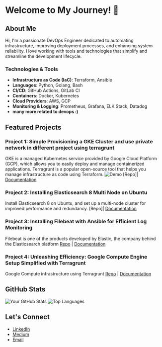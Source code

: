 # Welcome to My Journey! 🚀

## About Me

Hi, I'm a passionate DevOps Engineer dedicated to automating infrastructure, improving deployment processes, and enhancing system reliability. I love working with tools and technologies that simplify and streamline the development lifecycle.

### Technologies & Tools

- **Infrastructure as Code (IaC)**: Terraform, Ansible
- **Languages**: Python, Golang, Bash
- **CI/CD**: GitHub Actions, GitLab CI
- **Containers**: Docker, Kubernetes
- **Cloud Providers**: AWS, GCP
- **Monitoring & Logging**: Prometheus, Grafana, ELK Stack, Datadog
- **many more related to devops :)**

## Featured Projects

### Project 1: Simple Provisioning a GKE Cluster and use private network in different project using terragrunt
GKE is a managed Kubernetes service provided by Google Cloud Platform (GCP), which allows you to easily deploy and manage containerized applications. Terragrunt is a popular open-source tool that helps you manage infrastructure as code using Terraform.
![Demo](link-to-demo.gif)
[Repo]| [Documentation](https://medium.com/devops-dev/introduction-d2250955b53f)

### Project 2: Installing Elasticsearch 8 Multi Node on Ubuntu
Install Elasticsearch 8 on Ubuntu, and set up a multi-node cluster for improved performance and redundancy.
[Repo]| [Documentation](https://medium.com/aws-tip/installing-elasticsearch-8-multi-node-on-ubuntu-690b99e82786)

### Project 3: Installing Filebeat with Ansible for Efficient Log Monitoring
Filebeat is one of the products developed by Elastic, the company behind the Elasticsearch platform
[Repo]() | [Documentation](https://medium.com/devops-dev/how-to-install-filebeat-using-ansible-36478a4dd907)

### Project 4: Unleashing Efficiency: Google Compute Engine Setup Simplified with Terragrunt
Google Compute infrastructure using Terragrunt
[Repo]() | [Documentation](https://medium.com/@imammaulana40/unleashing-efficiency-google-compute-engine-setup-simplified-with-terragrunt-33ec132b0007)


## GitHub Stats

![Your GitHub Stats](https://github-readme-stats.vercel.app/api?username=imammaulanaa&show_icons=true)
![Top Languages](https://github-readme-stats.vercel.app/api/top-langs/?username=imammaulanaa&layout=compact)

## Let's Connect

- [LinkedIn](www.linkedin.com/in/imammaulanaa)
- [Medium](https://medium.com/@imammaulana40)
- [Email](mailto:imammaulana40@gmail.com)
